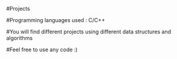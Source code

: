 #Projects

#Programming languages used : C/C++

#You will find different projects using different data structures and algorithms

#Feel free to use any code :)
